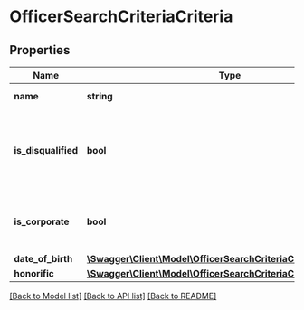 # OfficerSearchCriteriaCriteria

## Properties
Name | Type | Description | Notes
------------ | ------------- | ------------- | -------------
**name** | **string** | Registered officer name | [optional] 
**is_disqualified** | **bool** | Officers who have a current disqualification from acting as officer under UK company law | [optional] 
**is_corporate** | **bool** | Officers who have been matched to a known company | [optional] 
**date_of_birth** | [**\Swagger\Client\Model\OfficerSearchCriteriaCriteriaDateOfBirth**](OfficerSearchCriteriaCriteriaDateOfBirth.md) |  | [optional] 
**honorific** | [**\Swagger\Client\Model\OfficerSearchCriteriaCriteriaHonorific**](OfficerSearchCriteriaCriteriaHonorific.md) |  | [optional] 

[[Back to Model list]](../README.md#documentation-for-models) [[Back to API list]](../README.md#documentation-for-api-endpoints) [[Back to README]](../README.md)


